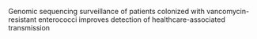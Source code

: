 Genomic sequencing surveillance of patients colonized with vancomycin-resistant enterococci improves detection of healthcare-associated transmission
